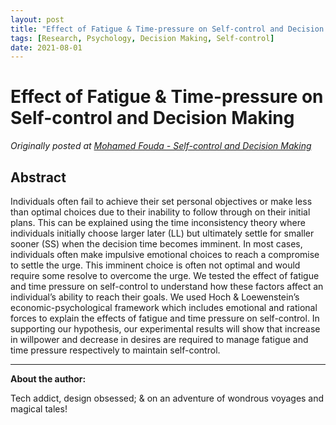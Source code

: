 ```yaml
---
layout: post
title: "Effect of Fatigue & Time-pressure on Self-control and Decision Making"
tags: [Research, Psychology, Decision Making, Self-control]
date: 2021-08-01
---
```


# Effect of Fatigue & Time-pressure on Self-control and Decision Making

*Originally posted at [Mohamed Fouda - Self-control and Decision Making](https://sites.google.com/view/mohamed-fouda/archived-projects-research/self-control-and-decision-making)*

## Abstract
Individuals often fail to achieve their set personal objectives or make less than optimal choices due to their inability to follow through on their initial plans. This can be explained using the time inconsistency theory where individuals initially choose larger later (LL) but ultimately settle for smaller sooner (SS) when the decision time becomes imminent. In most cases, individuals often make impulsive emotional choices to reach a compromise to settle the urge. This imminent choice is often not optimal and would require some resolve to overcome the urge. We tested the effect of fatigue and time pressure on self-control to understand how these factors affect an individual’s ability to reach their goals. We used Hoch & Loewenstein’s economic-psychological framework which includes emotional and rational forces to explain the effects of fatigue and time pressure on self-control. In supporting our hypothesis, our experimental results will show that increase in willpower and decrease in desires are required to manage fatigue and time pressure respectively to maintain self-control.

---

**About the author:**

Tech addict, design obsessed; & on an adventure of wondrous voyages and magical tales!
